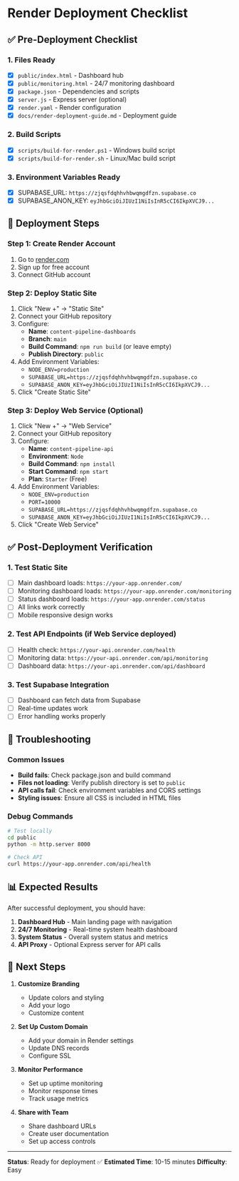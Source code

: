 # Render Deployment Checklist

## ✅ Pre-Deployment Checklist

### 1. Files Ready
- [x] `public/index.html` - Dashboard hub
- [x] `public/monitoring.html` - 24/7 monitoring dashboard
- [x] `package.json` - Dependencies and scripts
- [x] `server.js` - Express server (optional)
- [x] `render.yaml` - Render configuration
- [x] `docs/render-deployment-guide.md` - Deployment guide

### 2. Build Scripts
- [x] `scripts/build-for-render.ps1` - Windows build script
- [x] `scripts/build-for-render.sh` - Linux/Mac build script

### 3. Environment Variables Ready
- [x] SUPABASE_URL: `https://zjqsfdqhhvhbwqmgdfzn.supabase.co`
- [x] SUPABASE_ANON_KEY: `eyJhbGciOiJIUzI1NiIsInR5cCI6IkpXVCJ9...`

## 🚀 Deployment Steps

### Step 1: Create Render Account
1. Go to [render.com](https://render.com)
2. Sign up for free account
3. Connect GitHub account

### Step 2: Deploy Static Site
1. Click "New +" → "Static Site"
2. Connect your GitHub repository
3. Configure:
   - **Name**: `content-pipeline-dashboards`
   - **Branch**: `main`
   - **Build Command**: `npm run build` (or leave empty)
   - **Publish Directory**: `public`
4. Add Environment Variables:
   - `NODE_ENV=production`
   - `SUPABASE_URL=https://zjqsfdqhhvhbwqmgdfzn.supabase.co`
   - `SUPABASE_ANON_KEY=eyJhbGciOiJIUzI1NiIsInR5cCI6IkpXVCJ9...`
5. Click "Create Static Site"

### Step 3: Deploy Web Service (Optional)
1. Click "New +" → "Web Service"
2. Connect your GitHub repository
3. Configure:
   - **Name**: `content-pipeline-api`
   - **Environment**: `Node`
   - **Build Command**: `npm install`
   - **Start Command**: `npm start`
   - **Plan**: `Starter` (Free)
4. Add Environment Variables:
   - `NODE_ENV=production`
   - `PORT=10000`
   - `SUPABASE_URL=https://zjqsfdqhhvhbwqmgdfzn.supabase.co`
   - `SUPABASE_ANON_KEY=eyJhbGciOiJIUzI1NiIsInR5cCI6IkpXVCJ9...`
5. Click "Create Web Service"

## ✅ Post-Deployment Verification

### 1. Test Static Site
- [ ] Main dashboard loads: `https://your-app.onrender.com/`
- [ ] Monitoring dashboard loads: `https://your-app.onrender.com/monitoring`
- [ ] Status dashboard loads: `https://your-app.onrender.com/status`
- [ ] All links work correctly
- [ ] Mobile responsive design works

### 2. Test API Endpoints (if Web Service deployed)
- [ ] Health check: `https://your-api.onrender.com/health`
- [ ] Monitoring data: `https://your-api.onrender.com/api/monitoring`
- [ ] Dashboard data: `https://your-api.onrender.com/api/dashboard`

### 3. Test Supabase Integration
- [ ] Dashboard can fetch data from Supabase
- [ ] Real-time updates work
- [ ] Error handling works properly

## 🔧 Troubleshooting

### Common Issues
- **Build fails**: Check package.json and build command
- **Files not loading**: Verify publish directory is set to `public`
- **API calls fail**: Check environment variables and CORS settings
- **Styling issues**: Ensure all CSS is included in HTML files

### Debug Commands
```bash
# Test locally
cd public
python -m http.server 8000

# Check API
curl https://your-app.onrender.com/api/health
```

## 📊 Expected Results

After successful deployment, you should have:

1. **Dashboard Hub** - Main landing page with navigation
2. **24/7 Monitoring** - Real-time system health dashboard
3. **System Status** - Overall system status and metrics
4. **API Proxy** - Optional Express server for API calls

## 🎯 Next Steps

1. **Customize Branding**
   - Update colors and styling
   - Add your logo
   - Customize content

2. **Set Up Custom Domain**
   - Add your domain in Render settings
   - Update DNS records
   - Configure SSL

3. **Monitor Performance**
   - Set up uptime monitoring
   - Monitor response times
   - Track usage metrics

4. **Share with Team**
   - Share dashboard URLs
   - Create user documentation
   - Set up access controls

---

**Status**: Ready for deployment ✅
**Estimated Time**: 10-15 minutes
**Difficulty**: Easy
